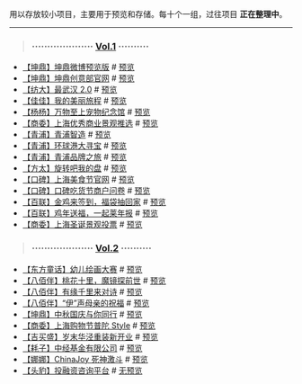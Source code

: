 用以存放较小项目，主要用于预览和存储。每十个一组，过往项目 **正在整理中**。

----



> ### ···················· [Vol.1](https://github.com/foreverZ133/small-works/tree/master/1/) ··········

* [【坤鼎】坤鼎微博预览版](https://github.com/foreverZ133/small-works/tree/master/1/kdc-knowledge/) # [预览](https://foreverz133.github.io/small-works/1/kdc-knowledge/)
* [【坤鼎】坤鼎创意部官网](https://github.com/foreverZ133/small-works/tree/master/1/kdc-creative/) # [预览](https://foreverz133.github.io/small-works/1/kdc-creative/)
* [【纺大】最武汉 2.0](https://github.com/foreverZ133/small-works/tree/master/1/wtu-wuhan-2/) # [预览](https://foreverz133.github.io/small-works/1/wtu-wuhan-2/)
* [【佳佳】我的美丽旅程](https://github.com/foreverZ133/small-works/tree/master/1/jj-nice-travel/) # [预览](https://foreverz133.github.io/small-works/1/jj-nice-travel/1.html)
* [【杨杨】万物至上宠物纪念馆](https://github.com/foreverZ133/small-works/tree/master/1/yy-petwwzs/) # [预览](https://foreverz133.github.io/small-works/1/yy-petwwzs/)
* [【商委】上海优秀商业景观推选](https://github.com/foreverZ133/small-works/tree/master/1/sw-building-0118/) # [预览](https://foreverz133.github.io/small-works/1/sw-building-0118/)
* [【青浦】青浦智造](https://github.com/foreverZ133/small-works/tree/master/1/qp-factory-map/) # [预览](https://foreverz133.github.io/small-works/1/qp-factory-map/)
* [【青浦】环球港大寻宝](https://github.com/foreverZ133/small-works/tree/master/1/qp-treasure/) # [预览](https://foreverz133.github.io/small-works/1/qp-treasure/)
* [【青浦】青浦品牌之旅](https://github.com/foreverZ133/small-works/tree/master/1/qp-brands-travel/) # [预览](https://foreverz133.github.io/small-works/1/qp-brands-travel/)
* [【方太】旋转吧我的盘](https://github.com/foreverZ133/small-works/tree/master/1/ft-roll-prize/) # [预览](https://foreverz133.github.io/small-works/1/ft-roll-prize/)
* [【口碑】上海美食节官网](https://github.com/foreverZ133/small-works/tree/master/1/koubei-foodie/) # [预览](https://foreverz133.github.io/small-works/1/koubei-foodie/)
* [【口碑】口碑吃货节商户问卷](https://github.com/foreverZ133/small-works/tree/master/1/koubei-question/) # [预览](https://foreverz133.github.io/small-works/1/koubei-question/)
* [【百联】金鸡来签到，福袋抽回家](https://github.com/foreverZ133/small-works/tree/master/1/bb-lucky-bag/) # [预览](https://foreverz133.github.io/small-works/1/bb-lucky-bag/)
* [【百联】鸡年送福，一起莱年报](https://github.com/foreverZ133/small-works/tree/master/1/bl-year-report/) # [预览](https://foreverz133.github.io/small-works/1/bl-year-report/)
* [【商委】上海圣诞景观投票](https://github.com/foreverZ133/small-works/tree/master/1/sw-vote-1224/) # [预览](https://foreverz133.github.io/small-works/1/sw-vote-1224/)

> ### ···················· [Vol.2](https://github.com/foreverZ133/small-works/tree/master/2/) ··········

* [【东方童话】幼儿绘画大赛](https://github.com/foreverZ133/small-works/tree/master/2/dfth-child-draw/) # [预览](https://foreverz133.github.io/small-works/2/dfth-child-draw/dist/)
* [【八佰伴】桃花十里，魔镜探前世](https://github.com/foreverZ133/small-works/tree/master/2/bbb-prev-life/) # [预览](https://foreverz133.github.io/small-works/2/bbb-prev-life/)
* [【八佰伴】有缘千里来对诗](https://github.com/foreverZ133/small-works/tree/master/2/bbb-love-poems/) # [预览](https://foreverz133.github.io/small-works/2/bbb-love-poems/)
* [【八佰伴】“伊”声母亲的祝福](https://github.com/foreverZ133/small-works/tree/master/2/bbb-mother-day/) # [预览](https://foreverz133.github.io/small-works/2/bbb-mother-day/)
* [【坤鼎】中秋国庆与你同行](https://github.com/foreverZ133/small-works/tree/master/2/kdc-10-1/) # [预览](https://foreverz133.github.io/small-works/2/kdc-10-1/)
* [【商委】上海购物节普陀 Style](https://github.com/foreverZ133/small-works/tree/master/2/pt-paper/) # [预览](https://foreverz133.github.io/small-works/2/pt-paper/)
* [【吉买盛】岁末华泾重装新开业](https://github.com/foreverZ133/small-works/tree/master/2/gms-12-19/) # [预览](https://foreverz133.github.io/small-works/2/gms-12-19/)
* [【耗子】中经基金有限公司](https://github.com/foreverZ133/small-works/tree/master/2/zj-office-web/) # [预览](https://foreverz133.github.io/small-works/2/zj-office-web/)
* [【娜娜】ChinaJoy 死神激斗](https://github.com/foreverZ133/small-works/tree/master/2/ll-china-joy/) # [预览](https://foreverz133.github.io/small-works/2/ll-china-joy/)
* [【头豹】投融资咨询平台](https://github.com/foreverZ133/small-works/tree/master/2/tb-invesetment/) # [无预览](#)